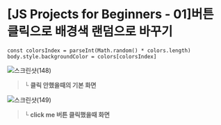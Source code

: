 # [JS Projects for Beginners - 01]버튼 클릭으로 배경색 랜덤으로 바꾸기

```
const colorsIndex = parseInt(Math.random() * colors.length)
body.style.backgroundColor = colors[colorsIndex]
```

![스크린샷(148)](https://user-images.githubusercontent.com/79892837/137701927-83c9457a-ec8b-4de6-84d4-11fcbf6b3b79.png)

> **└ 클릭 안했을때의 기본 화면**

![스크린샷(149)](https://user-images.githubusercontent.com/79892837/137701933-cfd1bab0-b02f-45cc-9985-a1733098dc9e.png)

> **└ click me 버튼 클릭했을때 화면**
